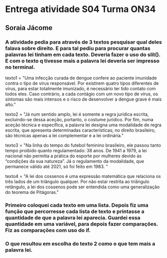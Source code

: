 # **Entrega atividade S04 Turma ON34**

## **Soraia Jácome**



### 	A atividade pedia para através de 3 textos pesquisar qual deles falava sobre direito. E para tal pediu para procurar quantas palavras lei tinham em cada texto. Deveria fazer o uso do slit(). E com o texto q tivesse mais a palavra lei deveria ser impresso no terminal.

texto1 = "Uma infecção curada de dengue confere ao paciente imunidade contra o tipo de vírus responsável. Por existirem quatro tipos diferentes de vírus, para estar totalmente imunizado, é necessário ter tido contato com todos eles. Caso contrário, a cada contágio com um novo tipo de vírus, os sintomas são mais intensos e o risco de desenvolver a dengue grave é mais alto."

 texto2 = "Já num sentido amplo, lei é somente a regra jurídica escrita, excluindo-se dessa aceção, portanto, o costume jurídico. Por fim, numa aceção técnica e específica, a palavra lei designa uma modalidade de regra escrita, que apresenta determinadas características; no direito brasileiro, são técnicas apenas a lei complementar e a lei ordinária."

 texto3 = "Na linha do tempo do futebol feminino brasileiro, ele passou tanto tempo proibido quanto regulamentado: 38 anos. De 1941 a 1979, a lei nacional não permitia a prática do esporte por mulheres devido às “condições da sua natureza”. Já o regulamento da modalidade, que permanece válido até 2021, só foi feito em 1983. "

 texto4 = "A lei dos cossenos é uma expressão matemática que relaciona os três lados de um triângulo qualquer. Por não estar restrita ao triângulo retângulo, a lei dos cossenos pode ser entendida como uma generalização do teorema de Pitágoras."

### 	Primeiro coloquei cada texto em uma lista. Depois fiz uma função que percorresse cada lista de texto e printasse a quantidade de que a palavra lei aparecia. Guardei essa quantidade em uma variável, para depois fazer comparações. Fiz as comparações com uso do if.

### 	O que resultou em escolha do texto 2 como o que tem mais a palavra lei.